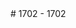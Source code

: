 <ghpages README='https://www.officeworld.com/shop/99802/14Q1/'>
  # 1702
</ghpages>
- 1702



<ghpages>
    
<p style="color : blue">
<js src="Node "><!---[Codespaces](#1/PULL REQUEST)---></js>
</p>
  <!xml src='" Node.js " : " ghpages-codespaces " ;'></xnl>
  <!xml src='" hyperlinks " : " discussion " ;'></xml>

  



</ghpages>
